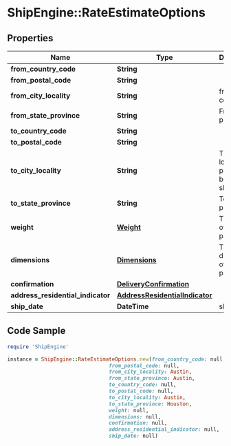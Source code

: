 # ShipEngine::RateEstimateOptions

## Properties

Name | Type | Description | Notes
------------ | ------------- | ------------- | -------------
**from_country_code** | **String** |  | [optional] 
**from_postal_code** | **String** |  | [optional] 
**from_city_locality** | **String** | from postal code | [optional] 
**from_state_province** | **String** | From state province | [optional] 
**to_country_code** | **String** |  | [optional] 
**to_postal_code** | **String** |  | [optional] 
**to_city_locality** | **String** | The city locality the package is being shipped to | [optional] 
**to_state_province** | **String** | To state province | [optional] 
**weight** | [**Weight**](Weight.md) | The weight of the package | [optional] 
**dimensions** | [**Dimensions**](Dimensions.md) | The dimensions of the package | [optional] 
**confirmation** | [**DeliveryConfirmation**](DeliveryConfirmation.md) |  | [optional] 
**address_residential_indicator** | [**AddressResidentialIndicator**](AddressResidentialIndicator.md) |  | [optional] 
**ship_date** | **DateTime** | ship date | [optional] 

## Code Sample

```ruby
require 'ShipEngine'

instance = ShipEngine::RateEstimateOptions.new(from_country_code: null,
                                 from_postal_code: null,
                                 from_city_locality: Austin,
                                 from_state_province: Austin,
                                 to_country_code: null,
                                 to_postal_code: null,
                                 to_city_locality: Austin,
                                 to_state_province: Houston,
                                 weight: null,
                                 dimensions: null,
                                 confirmation: null,
                                 address_residential_indicator: null,
                                 ship_date: null)
```


